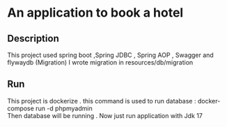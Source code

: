 # An application to book a hotel

## Description
This project used spring boot ,Spring JDBC , Spring AOP , Swagger and flywaydb (Migration)
I wrote migration in resources/db/migration

## Run 

This project is dockerize .   this command is used to run database :
docker-compose run -d phpmyadmin  
Then database will be running . Now just run application with Jdk 17

